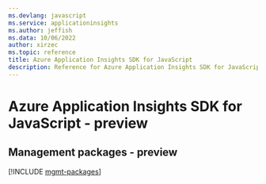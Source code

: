 ```yaml
---
ms.devlang: javascript
ms.service: applicationinsights
ms.author: jeffish
ms.data: 10/06/2022
author: xirzec
ms.topic: reference
title: Azure Application Insights SDK for JavaScript
description: Reference for Azure Application Insights SDK for JavaScript
---
```

# Azure Application Insights SDK for JavaScript - preview

## Management packages - preview
[!INCLUDE [mgmt-packages](application-insights-mgmt-index.md)]